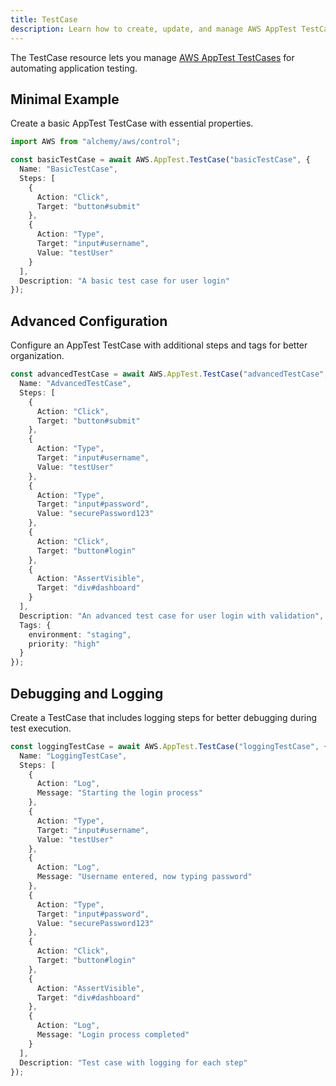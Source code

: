 ```yaml
---
title: TestCase
description: Learn how to create, update, and manage AWS AppTest TestCases using Alchemy Cloud Control.
---
```


The TestCase resource lets you manage [AWS AppTest TestCases](https://docs.aws.amazon.com/apptest/latest/userguide/) for automating application testing.

## Minimal Example

Create a basic AppTest TestCase with essential properties.

```ts
import AWS from "alchemy/aws/control";

const basicTestCase = await AWS.AppTest.TestCase("basicTestCase", {
  Name: "BasicTestCase",
  Steps: [
    {
      Action: "Click",
      Target: "button#submit"
    },
    {
      Action: "Type",
      Target: "input#username",
      Value: "testUser"
    }
  ],
  Description: "A basic test case for user login"
});
```

## Advanced Configuration

Configure an AppTest TestCase with additional steps and tags for better organization.

```ts
const advancedTestCase = await AWS.AppTest.TestCase("advancedTestCase", {
  Name: "AdvancedTestCase",
  Steps: [
    {
      Action: "Click",
      Target: "button#submit"
    },
    {
      Action: "Type",
      Target: "input#username",
      Value: "testUser"
    },
    {
      Action: "Type",
      Target: "input#password",
      Value: "securePassword123"
    },
    {
      Action: "Click",
      Target: "button#login"
    },
    {
      Action: "AssertVisible",
      Target: "div#dashboard"
    }
  ],
  Description: "An advanced test case for user login with validation",
  Tags: {
    environment: "staging",
    priority: "high"
  }
});
```

## Debugging and Logging

Create a TestCase that includes logging steps for better debugging during test execution.

```ts
const loggingTestCase = await AWS.AppTest.TestCase("loggingTestCase", {
  Name: "LoggingTestCase",
  Steps: [
    {
      Action: "Log",
      Message: "Starting the login process"
    },
    {
      Action: "Type",
      Target: "input#username",
      Value: "testUser"
    },
    {
      Action: "Log",
      Message: "Username entered, now typing password"
    },
    {
      Action: "Type",
      Target: "input#password",
      Value: "securePassword123"
    },
    {
      Action: "Click",
      Target: "button#login"
    },
    {
      Action: "AssertVisible",
      Target: "div#dashboard"
    },
    {
      Action: "Log",
      Message: "Login process completed"
    }
  ],
  Description: "Test case with logging for each step"
});
```